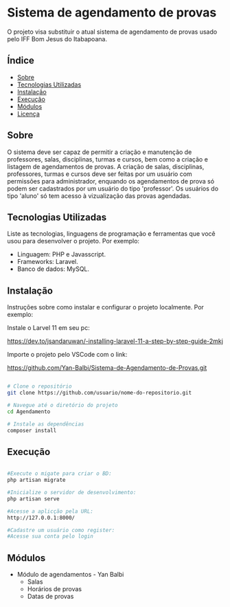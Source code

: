 # Sistema de agendamento de provas

O projeto visa substituir o atual sistema de agendamento de provas usado pelo IFF Bom Jesus do Itabapoana.

## Índice

- [Sobre](#sobre)
- [Tecnologias Utilizadas](#tecnologias-utilizadas)
- [Instalação](#instalação)
- [Execução](#execução)
- [Módulos](#módulos)
- [Licença](#licença)

## Sobre

O sistema deve ser capaz de permitir a criação e manutenção de professores, salas, disciplinas, turmas e cursos, bem como a criação e listagem de agendamentos de provas.
A criação de salas, disciplinas, professores, turmas e cursos deve ser feitas por um usuário com permissões para administrador, enquando os agendamentos de prova só podem ser cadastrados por um usuário do tipo 'professor'. Os usuários do tipo 'aluno' só tem acesso à vizualização das provas agendadas.

## Tecnologias Utilizadas

Liste as tecnologias, linguagens de programação e ferramentas que você usou para desenvolver o projeto. Por exemplo:

- Linguagem: PHP e Javasscript.
- Frameworks: Laravel.
- Banco de dados: MySQL.

## Instalação

Instruções sobre como instalar e configurar o projeto localmente. Por exemplo:

Instale o Larvel 11 em seu pc:

https://dev.to/jsandaruwan/-installing-laravel-11-a-step-by-step-guide-2mkj

Importe o projeto pelo VSCode com o link:

https://github.com/Yan-Balbi/Sistema-de-Agendamento-de-Provas.git


```bash

# Clone o repositório
git clone https://github.com/usuario/nome-do-repositorio.git

# Navegue até o diretório do projeto
cd Agendamento

# Instale as dependências
composer install
```

## Execução

```bash

#Execute o migate para criar o BD:
php artisan migrate

#Inicialize o servidor de desenvolvimento:
php artisan serve

#Acesse a aplicção pela URL:
http://127.0.0.1:8000/

#Cadastre um usuário como register:
#Acesse sua conta pelo login
```

## Módulos

* Módulo de agendamentos - Yan Balbi
  - Salas
  - Horários de provas
  - Datas de provas
